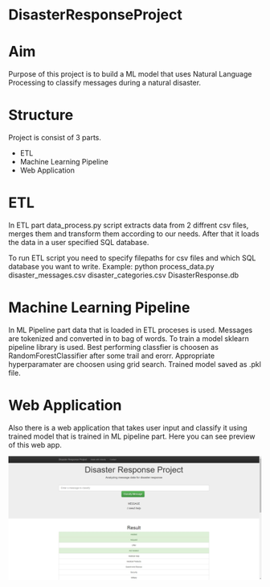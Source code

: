 # DisasterResponseProject

# Aim
Purpose of this project is to build a ML model that uses Natural Language Processing to classify messages during a natural disaster.

# Structure

Project is consist of 3 parts.
- ETL
- Machine Learning Pipeline
- Web Application

# ETL
In ETL part data_process.py script extracts data from 2 diffrent csv files, merges them and transform them according to our needs.
After that it loads the data in a user specified SQL database.

To run ETL script you need to specify filepaths for csv files and which SQL database you want to write. 
Example: python process_data.py disaster_messages.csv disaster_categories.csv DisasterResponse.db

# Machine Learning Pipeline
In ML Pipeline part data that is loaded in ETL proceses is used. Messages are tokenized and converted in to bag of words.
To train a model sklearn pipeline library is used. Best performing classfier is choosen as RandomForestClassifier after some trail and erorr. Appropriate hyperparamater are choosen using grid search. Trained model saved as .pkl file.

# Web Application
Also there is a web application that takes user input and classify it using trained model that is trained in ML pipeline part. 
Here you can see preview of this web app.

![](/Project/webapp.JPG)
